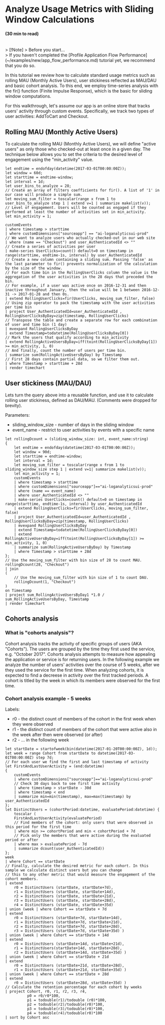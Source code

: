 # Analyze Usage Metrics with Sliding Window Calculations
#### (30 min to read)

<br/>
> [!Note]
> Before you start...<br/>
> If you haven't completed the [Profile Application Flow Performance](~/examples/new/app_flow_performance.md) tutorial yet, we recommend that you do so.

In this tutorial we review how to calculate standard usage metrics such as rolling MAU (Monthly Active Users), user stickiness reflected as MAU/DAU and basic cohort analysis.
To this end, we employ time-series analysis with the fir() function (Finite Impulse Response), which is the basic for sliding window computations.

For this walkthrough, let's assume our app is an online store that tracks users' activity through custom events. Specifically, we track two types of user activities: AddToCart and Checkout. 

## Rolling MAU (Monthly Active Users)
To calculate the rolling MAU (Monthly Active Users), we will define "active users" as only those who checked-out at least once in a given day.
The technique below allows you to set the criteria to the desired level of engagement using the "min_activity" value.

```AIQL
let endtime = endofday(datetime(2017-03-01T00:00:00Z));
let window = 60d;
let starttime = endtime-window;
let interval = 1d;
let user_bins_to_analyze = 28;
// Create an array of filters coefficients for fir(). A list of '1' in our case will produce a simple sum.
let moving_sum_filter = toscalar(range x from 1 to user_bins_to_analyze step 1 | extend v=1 | summarize makelist(v)); 
// Level of engagement. Users will be counted as engaged if they performed at least the number of activities set in min_activity. 
let min_activity = 1;

customEvents
| where timestamp > starttime  
| where customDimensions["sourceapp"] == "ai-loganalyticsui-prod"
// We want to analyze users who actually checked-out in our web site
| where (name == "Checkout") and user_AuthenticatedId <> ""
// Create a series of activities per user
| make-series UserClicks=count() default=0 on timestamp in range(starttime, endtime-1s, interval) by user_AuthenticatedId
// Create a new column containing a sliding sum. Passing 'false' as the last parameter to fir() prevents normalization of the calculation by the size of the window.
// For each time bin in the RollingUserClicks column the value is the aggregation of the user activities in the 28 days that preceded the bin.
// For example, if a user was active once on 2016-12-31 and then inactive throughout January, then the value will be 1 between 2016-12-31 -> 2017-01-28 and then 0s. 
| extend RollingUserClicks=fir(UserClicks, moving_sum_filter, false)
// Using zip operator to pack the timestamp with the user activities per time bin
| project User_AuthenticatedId=user_AuthenticatedId , RollingUserClicksByDay=zip(timestamp, RollingUserClicks)
// Transpose the table and create a separate row for each combination of user and time bin (1 day)
| mvexpand RollingUserClicksByDay
| extend Timestamp=todatetime(RollingUserClicksByDay[0])
// Mark the users that qualify according to min_activity
| extend RollingActiveUsersByDay=iff(toint(RollingUserClicksByDay[1]) >= min_activity, 1, 0)
// And finally, count the number of users per time bin.
| summarize sum(RollingActiveUsersByDay) by Timestamp
// First 28 days contain partial data, so we filter them out.
| where Timestamp > starttime + 28d
| render timechart
```

## User stickiness (MAU/DAU)
Lets turn the query above into a reusable function, and use it to calculate rolling user stickiness, defined as DAU/MAU. (Comments were dropped for brevity).

Parameters:
* sliding_window_size - number of days in the sliding window
* event_name - restrict to user activities by events with a specific name

```AIQL
let rollingDcount = (sliding_window_size: int, event_name:string)
{
    let endtime = endofday(datetime(2017-03-01T00:00:00Z));
    let window = 90d;
    let starttime = endtime-window;
    let interval = 1d;
    let moving_sum_filter = toscalar(range x from 1 to sliding_window_size step 1 | extend v=1| summarize makelist(v));    
    let min_activity = 1;
    customEvents
    | where timestamp > starttime
    | where customDimensions["sourceapp"]=="ai-loganalyticsui-prod"
    | where (name == event_name)
    | where user_AuthenticatedId <> ""
    | make-series UserClicks=count() default=0 on timestamp in range(starttime, endtime-1s, interval) by user_AuthenticatedId
    | extend RollingUserClicks=fir(UserClicks, moving_sum_filter, false)
    | project User_AuthenticatedId=user_AuthenticatedId , RollingUserClicksByDay=zip(timestamp, RollingUserClicks)
    | mvexpand RollingUserClicksByDay
    | extend Timestamp=todatetime(RollingUserClicksByDay[0])
    | extend RollingActiveUsersByDay=iff(toint(RollingUserClicksByDay[1]) >= min_activity, 1, 0)
    | summarize sum(RollingActiveUsersByDay) by Timestamp
    | where Timestamp > starttime + 28d
};
// Use the moving_sum_filter with bin size of 28 to count MAU.
rollingDcount(28, "Checkout")
| join
(
    // Use the moving_sum_filter with bin size of 1 to count DAU.
    rollingDcount(1, "Checkout")
)
on Timestamp
| project sum_RollingActiveUsersByDay1 *1.0 / sum_RollingActiveUsersByDay, Timestamp
| render timechart
```

## Cohorts analysis

### What is "cohorts analysis"?
Cohort analysis tracks the activity of specific groups of users (AKA "Cohorts"). The users are grouped by the time they first used the service, e.g. "October 2017".
Cohorts analysis attempts to measure how appealing the application or service is for returning users.
In the following example we analyze the number of users' activities over the course of 5 weeks, after we they used the service for the first time. 
When analyzing cohorts, it is expected to find a decreese in activity over the first tracked periods.
A cohort is titled by the week in which its members were observed for the first time.

### Cohort analysis example - 5 weeks
Labels:
* r0 - the distinct count of members of the cohort in the first week when they were observed
* r1 - the distinct count of members of the cohort that were active also in the week after then were observed (or after)
* r2 - ... in the following week

```AIQL
let startDate = startofweek(bin(datetime(2017-01-20T00:00:00Z), 1d));
let week = range Cohort from startDate to datetime(2017-03-01T00:00:00Z) step 7d;
// For each user we find the first and last timestamp of activity
let FirstAndLastUserActivity = (end:datetime) 
{
    customEvents
    | where customDimensions["sourceapp"]=="ai-loganalyticsui-prod"
    // Check 30 days back to see first time activity
    | where timestamp > startDate - 30d
    | where timestamp < end      
    | summarize min=min(timestamp), max=max(timestamp) by user_AuthenticatedId
};
let DistinctUsers = (cohortPeriod:datetime, evaluatePeriod:datetime) {
    toscalar (
    FirstAndLastUserActivity(evaluatePeriod)
    // Find members of the cohort: only users that were observed in this period for the first time
    | where min >= cohortPeriod and min < cohortPeriod + 7d  
    // Pick only the members that were active during the evaluated period or after
    | where max > evaluatePeriod - 7d
    | summarize dcount(user_AuthenticatedId)) 
};
week 
| where Cohort == startDate 
// Finally, calculate the desired metric for each cohort. In this sample we calculate distinct users but you can change
// this to any other metric that would measure the engagement of the cohort members.
| extend 
    r0 = DistinctUsers (startDate, startDate+7d),
    r1 = DistinctUsers (startDate, startDate+14d),
    r2 = DistinctUsers (startDate, startDate+21d),
    r3 = DistinctUsers (startDate, startDate+28d),
    r4 = DistinctUsers (startDate, startDate+35d)
| union (week | where Cohort == startDate + 7d 
| extend 
    r0 = DistinctUsers (startDate+7d, startDate+14d),
    r1 = DistinctUsers (startDate+7d, startDate+21d),
    r2 = DistinctUsers (startDate+7d, startDate+28d),
    r3 = DistinctUsers (startDate+7d, startDate+35d) )
| union (week | where Cohort == startDate + 14d 
| extend 
    r0 = DistinctUsers (startDate+14d, startDate+21d),
    r1 = DistinctUsers(startDate+14d, startDate+28d),
    r2 = DistinctUsers (startDate+14d, startDate+35d) )
| union (week | where Cohort == startDate + 21d 
| extend 
    r0 = DistinctUsers (startDate+21d, startDate+28d),
    r1 = DistinctUsers (startDate+21d, startDate+35d) ) 
| union (week | where Cohort == startDate + 28d 
| extend 
    r0 = DistinctUsers (startDate+28d, startDate+35d) )
// Calculate the retention percentage for each cohort by weeks
| project Cohort, r0, r1, r2, r3, r4,
          p0 = r0/r0*100,
          p1 = todouble(r1)/todouble (r0)*100,
          p2 = todouble(r2)/todouble(r0)*100,
          p3 = todouble(r3)/todouble(r0)*100,
          p4 = todouble(r4)/todouble(r0)*100 
| sort by Cohort asc
```
